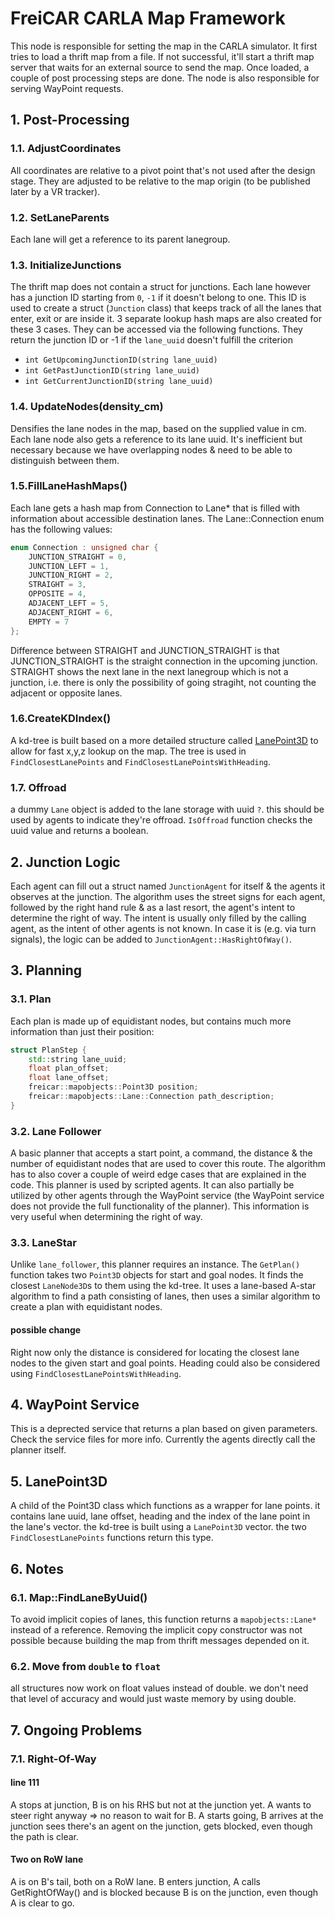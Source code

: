 # FreiCAR CARLA Map Framework
This node is responsible for setting the map in the CARLA simulator. It first tries to load a thrift map from a file. If not successful, it'll start a thrift map server that waits for an external source to send the map.  Once loaded, a couple of post processing steps are done. The node is also responsible for serving WayPoint requests.

## 1. Post-Processing
###	1.1. AdjustCoordinates
All coordinates are relative to a pivot point that's not used after the design stage. They are adjusted to be relative to the map origin (to be published later by a VR tracker).

### 1.2. SetLaneParents
Each lane will get a reference to its parent lanegroup.

### 1.3. InitializeJunctions
The thrift map does not contain a struct for junctions. Each lane however has a junction ID starting from `0`, `-1` if it doesn't belong to one. This ID is used to create a struct (`Junction` class) that keeps track of all the lanes that enter, exit or are inside it. 3 separate lookup hash maps are also created for these 3 cases. They can be accessed via the following functions. They return the junction ID or -1 if the `lane_uuid` doesn't fulfill the criterion

* `int GetUpcomingJunctionID(string lane_uuid)`
* `int GetPastJunctionID(string lane_uuid)`
* `int GetCurrentJunctionID(string lane_uuid)`

### 1.4. UpdateNodes(density_cm)
Densifies the lane nodes in the map, based on the supplied value in cm. Each lane node also gets a reference to its lane uuid. It's inefficient but necessary because we have overlapping nodes & need to be able to distinguish between them.

### 1.5.FillLaneHashMaps()
Each lane gets a hash map from Connection to Lane* that is filled with information about accessible destination lanes. The Lane::Connection enum has the following values:
```cpp
enum Connection : unsigned char {
	JUNCTION_STRAIGHT = 0,
	JUNCTION_LEFT = 1,
	JUNCTION_RIGHT = 2,
	STRAIGHT = 3,
	OPPOSITE = 4,
	ADJACENT_LEFT = 5,
	ADJACENT_RIGHT = 6,
	EMPTY = 7
};
```
Difference between STRAIGHT and JUNCTION_STRAIGHT is that JUNCTION_STRAIGHT is the straight connection in the upcoming junction. STRAIGHT shows the next lane in the next lanegroup which is not a junction, i.e. there is only the possibility of going stragiht, not counting the adjacent or opposite lanes.

### 1.6.CreateKDIndex()
A kd-tree is built based on a more detailed structure called [LanePoint3D](#5-lanepoint3d) to allow for fast x,y,z lookup on the map. The tree is used in `FindClosestLanePoints` and `FindClosestLanePointsWithHeading`.
### 1.7. Offroad
a dummy `Lane` object is added to the lane storage with uuid `?`. this should be used by agents to indicate they're offroad. `IsOffroad` function checks the uuid value and returns a boolean.
## 2. Junction Logic
Each agent can fill out a struct named `JunctionAgent` for itself & the agents it observes at the junction. The algorithm uses the street signs for each agent, followed by the right hand rule & as a last resort, the agent's intent to determine the right of way. The intent is usually only filled by the calling agent, as the intent of other agents is not known. In case it is (e.g. via turn signals), the logic can be added to `JunctionAgent::HasRightOfWay()`.

## 3. Planning
### 3.1. Plan
Each plan is made up of equidistant nodes, but contains much more information than just their position:
```cpp
struct PlanStep {
	std::string lane_uuid;
	float plan_offset;
	float lane_offset;
	freicar::mapobjects::Point3D position;
	freicar::mapobjects::Lane::Connection path_description;
}
```
### 3.2. Lane Follower
A basic planner that accepts a start point, a command, the distance & the number of equidistant nodes that are used to cover this route. The algorithm has to also cover a couple of weird edge cases that are explained in the code. This planner is used by scripted agents. It can also partially be utilized by other agents through the WayPoint service (the WayPoint service does not provide the full functionality of the planner).
This information is very useful when determining the right of way.
### 3.3. LaneStar
Unlike `lane_follower`, this planner requires an instance. The `GetPlan()` function takes two `Point3D` objects for start and goal nodes. It finds the closest `LaneNode3D`s to them using the kd-tree. It uses a lane-based A-star algorithm to find a path consisting of lanes, then uses a similar algorithm to create a plan with equidistant nodes.

#### possible change
Right now only the distance is considered for locating the closest lane nodes to the given start and goal points. Heading could also be considered using `FindClosestLanePointsWithHeading`.
## 4. WayPoint Service
This is a deprected service that returns a plan based on given parameters. Check the service files for more info. Currently the agents directly call the planner itself.

## 5. LanePoint3D
A child of the Point3D class which functions as a wrapper for lane points. it contains lane uuid, lane offset, heading and the index of the lane point in the lane's vector. the kd-tree is built using a `LanePoint3D` vector. the two `FindClosestLanePoints` functions return this type.
## 6. Notes
### 6.1. Map::FindLaneByUuid()
To avoid implicit copies of lanes, this function returns a `mapobjects::Lane*` instead of a reference. Removing the implicit copy constructor was not possible because building the map from thrift messages depended on it.
### 6.2. Move from `double` to `float`
all structures now work on float values instead of double. we don't need that level of accuracy and would just waste memory by using double.

## 7. Ongoing Problems

### 7.1. Right-Of-Way

#### line 111
A stops at junction, B is on his RHS but not at the junction yet. A wants to steer right anyway => no reason to wait for B. A starts going, B arrives at the junction sees there's an agent on the junction, gets blocked, even though the path is clear.

#### Two on RoW lane
A is on B's tail, both on a RoW lane. B enters junction, A calls GetRightOfWay() and is blocked because B is on the junction, even though A is clear to go.
